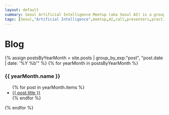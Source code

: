 ```yaml
---
layout: default
summary: Seoul Artificial Intelligence Meetup (aka Seoul AI) is a group of enthusiasts willing to go the extra mile in becoming one of the best in their field. We are sharing our domain knowledge and working on Machine Learning projects in small groups.
tags: [Seoul,"Artificial Intelligence",meetup,AI,call,presenters,practioners,"Machine Learning",Korea,Gangnam]
---
```


# Blog

{% assign postsByYearMonth = site.posts | group_by_exp:"post", "post.date | date: '%Y %b'"  %}
{% for yearMonth in postsByYearMonth %}
  <h3>{{ yearMonth.name }}</h3>
  <div>
    <ul>
      {% for post in yearMonth.items %}
        <li><a href="{{ post.url }}">{{ post.title }}</a></li>
      {% endfor %}
    </ul>
  </div>
{% endfor %}
